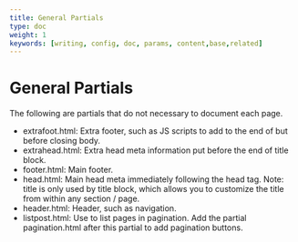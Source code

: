 ```yaml
---
title: General Partials
type: doc
weight: 1
keywords: [writing, config, doc, params, content,base,related]
---
```

# General Partials
The following are partials that do not necessary to document each page.
* extrafoot.html: Extra footer, such as JS scripts to add to the end of but before closing body.
* extrahead.html: Extra head meta information put before the end of title block.
* footer.html: Main footer.
* head.html: Main head meta immediately following the head tag. Note: title is only used by title block, which allows you to customize the title from within any section / page.
* header.html: Header, such as navigation.
* listpost.html: Use to list pages in pagination. Add the partial pagination.html after this partial to add pagination buttons.